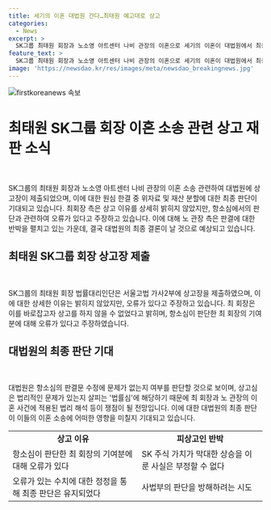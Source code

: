 ```yaml
---
title: 세기의 이혼 대법원 간다…최태원 예고대로 상고
categories:
  - News
excerpt: >
  SK그룹 최태원 회장과 노소영 아트센터 나비 관장의 이혼으로 세기의 이혼이 대법원에서 최종 판결을 받게 됐다. 최회장 법률대리인단은 20일 상고장을 제출했으며, 이에 대한 세부적인 이유는 밝히지 않았다. 최 회장은 재산 분할과 위자료 문제를 둘러싼 판결에 불만을 품고 상고를 결정했다고 전했다. 대법원의 최종 판단은 사건의 사실관계와 법률 해석 등이 쟁점이 될 전망이다.
feature_text: >
  SK그룹 최태원 회장과 노소영 아트센터 나비 관장의 이혼으로 세기의 이혼이 대법원에서 최종 판결을 받게 됐다. 최회장 법률대리인단은 20일 상고장을 제출했으며, 이에 대한 세부적인 이유는 밝히지 않았다. 최 회장은 재산 분할과 위자료 문제를 둘러싼 판결에 불만을 품고 상고를 결정했다고 전했다. 대법원의 최종 판단은 사건의 사실관계와 법률 해석 등이 쟁점이 될 전망이다.
image: 'https://newsdao.kr/res/images/meta/newsdao_breakingnews.jpg'
---
```


<p><img src="https://newsdao.kr/res/images/meta/newsdao_breakingnews.jpg" alt="firstkoreanews 속보" /></p>

<h1 data-ke-size="size26">최태원 SK그룹 회장 이혼 소송 관련 상고 재판 소식</h1>

<p data-ke-size="size16">&nbsp;</p>

<p>SK그룹의 최태원 회장과 노소영 아트센터 나비 관장의 이혼 소송 관련하여 대법원에 상고장이 제출되었으며, 이에 대한 원심 한결 중 위자료 및 재산 분할에 대한 최종 판단이 기대되고 있습니다. 최회장 측은 상고 이유를 상세히 밝히지 않았지만, 항소심에서의 판단과 관련하여 오류가 있다고 주장하고 있습니다. 이에 대해 노 관장 측은 판결에 대한 반박을 펼치고 있는 가운데, 결국 대법원의 최종 결론이 날 것으로 예상되고 있습니다.</p></p>

<h2 data-ke-size="size24">최태원 SK그룹 회장 상고장 제출</h2>

<p data-ke-size="size16">&nbsp;</p>

<p>SK그룹의 최태원 회장 법률대리인단은 서울고법 가사2부에 상고장을 제출하였으며, 이에 대한 상세한 이유는 밝히지 않았지만, 오류가 있다고 주장하고 있습니다. 최 회장은 이를 바로잡고자 상고를 하지 않을 수 없었다고 밝히며, 항소심이 판단한 최 회장의 기여분에 대해 오류가 있다고 주장하였습니다.</p></p>

<h2 data-ke-size="size24">대법원의 최종 판단 기대</h2>

<p data-ke-size="size16">&nbsp;</p>

<p>대법원은 항소심의 판결문 수정에 문제가 없는지 여부를 판단할 것으로 보이며, 상고심은 법리적인 문제가 있는지 살피는 '법률심'에 해당하기 때문에 최 회장과 노 관장의 이혼 사건에 적용된 법리 해석 등이 쟁점이 될 전망입니다. 이에 대한 대법원의 최종 판단이 이들의 이혼 소송에 어떠한 영향을 미칠지 기대되고 있습니다.</p></p>

<table>
<tbody>
<tr>
<td style="text-align: center; height: 17px;"><b>상고 이유</b></td>
<td style="text-align: center; height: 17px;"><b>피상고인 반박</b></td>
</tr>
<tr>
<td style="text-align: left;">항소심이 판단한 최 회장의 기여분에 대해 오류가 있다</td>
<td style="text-align: left;">SK 주식 가치가 막대한 상승을 이룬 사실은 부정할 수 없다</td>
</tr>
<tr>
<td style="text-align: left;">오류가 있는 수치에 대한 정정을 통해 최종 판단은 유지되었다</td>
<td style="text-align: left;">사법부의 판단을 방해하려는 시도</td>
</tr>
</tbody>
</table>

<p data-ke-size="size16">&nbsp;</p>

<p data-ke-size="size16">&nbsp;</p>

